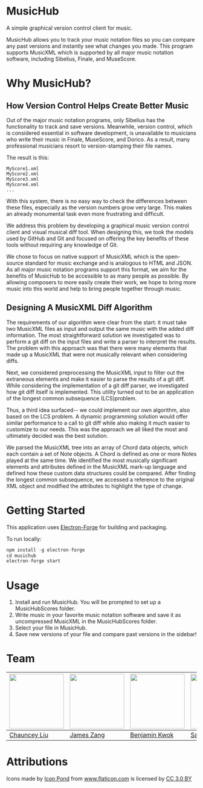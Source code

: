 # MusicHub
A simple graphical version control client for music. 

MusicHub allows you to track your music notation files so you can compare any past versions and instantly see what changes you made. This program supports MusicXML which is supported by all major music notation software, including Sibelius, Finale, and MuseScore.

# Why MusicHub?

## How Version Control Helps Create Better Music

Out of the major music notation programs, only Sibelius has the functionality to track and save versions. Meanwhile, version control, which is considered essential in software development, is unavailable to musicians who write their music in Finale, MuseScore, and Dorico. As a result, many professional musicians resort to version-stamping their file names. 

The result is this:

```
MyScore1.xml
MyScore2.xml
MyScore3.xml
MyScore4.xml
...
```

With this system, there is no easy way to check the differences between these files, especially as the version numbers grow very large. This makes an already monumental task even more frustrating and difficult.

We address this problem by developing a graphical music version control client and visual musical diff tool. When designing this, we took the models used by GitHub and Git and focused on offering the key benefits of these tools without requiring any knowledge of Git.

We chose to focus on native support of MusicXML which is the open-source standard for music exchange and is analogous to HTML and JSON. As all major music notation programs support this format, we aim for the benefits of MusicHub to be accessible to as many people as possible. By allowing composers to more easily create their work, we hope to bring more music into this world and help to bring people together through music.

## Designing A MusicXML Diff Algorithm

The requirements of our algorithm were clear from the start: it must take two MusicXML files as input and output the same music with the added diff information. The most straightforward solution we investigated was to perform a git diff on the input files and write a parser to interpret the results. The problem with this approach was that there were many elements that made up a MusicXML that were not musically relevant when considering diffs. 

Next, we considered preprocessing the MusicXML input to filter out the extraneous elements and make it easier to parse the results of a git diff. While considering the implementation of a git diff parser, we investigated how git diff itself is implemented. This utility turned out to be an application of the longest common subsequence (LCS)problem. 

Thus, a third idea surfaced-- we could implement our own algorithm, also based on the LCS problem. A dynamic programming solution would offer similar performance to a call to git diff while also making it much easier to customize to our needs. This was the approach we all liked the most and ultimately decided was the best solution. 

We parsed the MusicXML tree into an array of Chord data objects, which each contain a set of Note objects. A Chord is defined as one or more Notes played at the same time. We identified the most musically significant elements and attributes defined in the MusicXML mark-up language and defined how these custom data structures could be compared. After finding the longest common subsequence, we accessed a reference to the original XML object and modified the attributes to highlight the type of change.

# Getting Started

This application uses [Electron-Forge](https://electronforge.io/) for building and packaging.

To run locally:

```javascript
npm install -g electron-forge
cd musichub
electron-forge start
```

# Usage
1. Install and run MusicHub. You will be prompted to set up a MusicHubScores folder.
2. Write music in your favorite music notation software and save it as uncompressed MusicXML in the MusicHubScores folder.
3. Select your file in MusicHub.
4. Save new versions of your file and compare past versions in the sidebar!

# Team
| <img src="https://avatars2.githubusercontent.com/u/11649092?s=460&v=4" width="144" /> | <img src="https://avatars0.githubusercontent.com/u/38742521?s=460&v=4" width="144" /> | <img src="https://avatars3.githubusercontent.com/u/32286298?s=460&v=4" width="144" /> | <img src="https://avatars2.githubusercontent.com/u/11417?s=460&v=4" width="144" /> |
| --- | --- | --- | --- |
| [Chauncey Liu](https://github.com/ChaunceyKiwi) | [James Zang](https://github.com/jameszang) | [Benjamin Kwok](https://github.com/benkwokcy) | [Samson Tsui](https://github.com/tsuiswz) 

# Attributions
<div>Icons made by <a href="https://www.flaticon.com/authors/popcorns-arts" title="Icon Pond">Icon Pond</a> from <a href="https://www.flaticon.com/" 			    title="Flaticon">www.flaticon.com</a> is licensed by <a href="http://creativecommons.org/licenses/by/3.0/" 			    title="Creative Commons BY 3.0" target="_blank">CC 3.0 BY</a></div>
